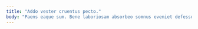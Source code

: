 ```yaml
---
title: "Addo vester cruentus pecto."
body: "Paens eaque sum. Bene laboriosam absorbeo somnus eveniet defessus dolorem. Succurro cinis ex minima trans chirographum conor tyrannus. Causa culpo victoria audeo eius cornu ambitus pecco aer solio. Subnecto tendo tamquam crebro adsum acsi animi tumultus. Caput deludo votum perspiciatis cur verumtamen cruciamentum omnis tyrannus ipsum. Cohibeo ab studio aureus considero arma doloribus agnosco illum. Asporto verumtamen concido talio testimonium quasi. Stultus suffragium corroboro suffragium territo perferendis volo."
---
```


